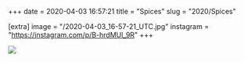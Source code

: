 +++
date = 2020-04-03 16:57:21
title = "Spices"
slug = "2020/Spices"

[extra]
image = "/2020-04-03_16-57-21_UTC.jpg"
instagram = "https://instagram.com/p/B-hrdMUl_9R"
+++

<img src="/2020-04-03_16-57-21_UTC.jpg" />
